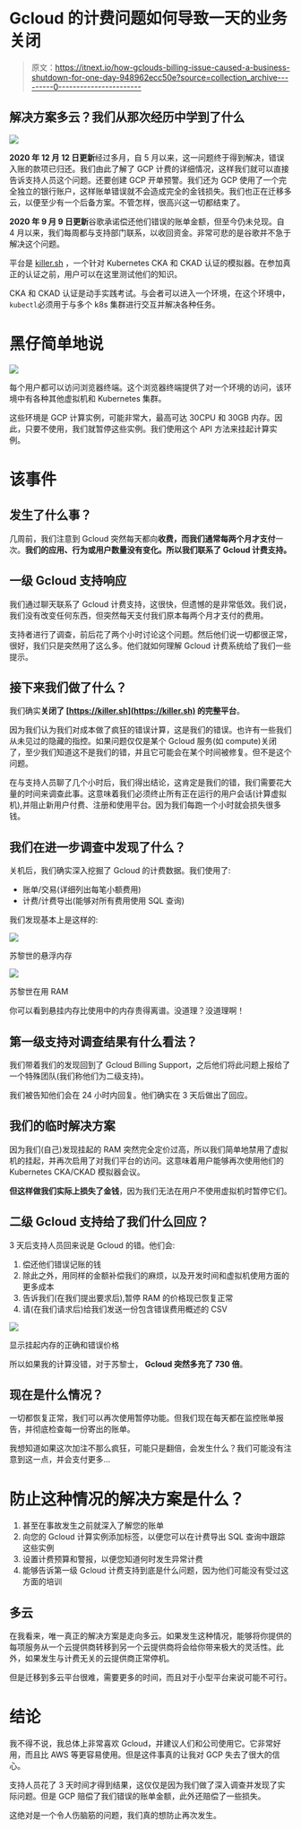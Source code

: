 # Gcloud 的计费问题如何导致一天的业务关闭

> 原文：<https://itnext.io/how-gclouds-billing-issue-caused-a-business-shutdown-for-one-day-948962ecc50e?source=collection_archive---------0----------------------->

## 解决方案多云？我们从那次经历中学到了什么

![](img/e537d2e3effbf0e5dd1fb2ff7ab48490.png)

**2020 年 12 月 12 日更新**经过多月，自 5 月以来，这一问题终于得到解决，错误入账的款项已归还。我们由此了解了 GCP 计费的详细情况，这样我们就可以直接告诉支持人员这个问题。还要创建 GCP 开单预警。我们还为 GCP 使用了一个完全独立的银行账户，这样账单错误就不会造成完全的金钱损失。我们也正在迁移多云，以便至少有一个后备方案。不管怎样，很高兴这一切都结束了。

**2020 年 9 月 9 日更新**谷歌承诺偿还他们错误的账单金额，但至今仍未兑现。自 4 月以来，我们每周都与支持部门联系，以收回资金。非常可悲的是谷歌并不急于解决这个问题。

平台是 [killer.sh](https://killer.sh) ，一个针对 Kubernetes CKA 和 CKAD 认证的模拟器。在参加真正的认证之前，用户可以在这里测试他们的知识。

CKA 和 CKAD 认证是动手实践考试。与会者可以进入一个环境，在这个环境中，`kubectl`必须用于与多个 k8s 集群进行交互并解决各种任务。

# 黑仔简单地说

![](img/794448b45a065869280d24c361e9c37d.png)

每个用户都可以访问浏览器终端。这个浏览器终端提供了对一个环境的访问，该环境中有各种其他虚拟机和 Kubernetes 集群。

这些环境是 GCP 计算实例，可能非常大，最高可达 30CPU 和 30GB 内存。因此，只要不使用，我们就暂停这些实例。我们使用这个 API 方法来挂起计算实例。

# 该事件

## 发生了什么事？

几周前，我们注意到 Gcloud 突然每天都向**收费，而我们通常每两个月才支付**一次。**我们的应用、行为或用户数量没有变化。所以我们联系了 Gcloud 计费支持。**

## 一级 Gcloud 支持响应

我们通过聊天联系了 Gcloud 计费支持，这很快，但遗憾的是非常低效。我们说，我们没有改变任何东西，但突然每天支付我们原本每两个月才支付的费用。

支持者进行了调查，前后花了两个小时讨论这个问题。然后他们说一切都很正常，很好，我们只是突然用了这么多。他们就如何理解 Gcloud 计费系统给了我们一些提示。

## 接下来我们做了什么？

我们确实**关闭了 [https://killer.sh](https://killer.sh) 的完整平台**。

因为我们认为我们对成本做了疯狂的错误计算，这是我们的错误。也许有一些我们从未见过的隐藏的指控。如果问题仅仅是某个 Gcloud 服务(如 compute)关闭了，至少我们知道这不是我们的错，并且它可能会在某个时间被修复。但不是这个问题。

在与支持人员聊了几个小时后，我们得出结论，这肯定是我们的错，我们需要花大量的时间来调查此事。这意味着我们必须终止所有正在运行的用户会话(计算虚拟机),并阻止新用户付费、注册和使用平台。因为我们每跑一个小时就会损失很多钱。

## 我们在进一步调查中发现了什么？

关机后，我们确实深入挖掘了 Gcloud 的计费数据。我们使用了:

*   账单/交易(详细列出每笔小额费用)
*   计费/计费导出(能够对所有费用使用 SQL 查询)

我们发现基本上是这样的:

![](img/c2930b11d8e499478f58b9182c968146.png)

苏黎世的悬浮内存

![](img/fbc7f2f41790aa2949de1b7f715b2b37.png)

苏黎世在用 RAM

你可以看到悬挂内存比使用中的内存贵得离谱。没道理？没道理啊！

## 第一级支持对调查结果有什么看法？

我们带着我们的发现回到了 Gcloud Billing Support，之后他们将此问题上报给了一个特殊团队(我们称他们为二级支持)。

我们被告知他们会在 24 小时内回复。他们确实在 3 天后做出了回应。

## 我们的临时解决方案

因为我们(自己)发现挂起的 RAM 突然完全定价过高，所以我们简单地禁用了虚拟机的挂起，并再次启用了对我们平台的访问。这意味着用户能够再次使用他们的 Kubernetes CKA/CKAD 模拟器会议。

**但这样做我们实际上损失了金钱**，因为我们无法在用户不使用虚拟机时暂停它们。

## 二级 Gcloud 支持给了我们什么回应？

3 天后支持人员回来说是 Gcloud 的错。他们会:

1.  偿还他们错误记账的钱
2.  除此之外，用同样的金额补偿我们的麻烦，以及开发时间和虚拟机使用方面的更多成本
3.  告诉我们(在我们提出要求后),暂停 RAM 的价格现已恢复正常
4.  请(在我们请求后)给我们发送一份包含错误费用概述的 CSV

![](img/a165743b371af4a5b7296aedb9baacc6.png)

显示挂起内存的正确和错误价格

所以如果我的计算没错，对于苏黎士， **Gcloud 突然多充了 730 倍**。

## 现在是什么情况？

一切都恢复正常，我们可以再次使用暂停功能。但我们现在每天都在监控账单报告，并彻底检查每一份寄出的账单。

我想知道如果这次加注不那么疯狂，可能只是翻倍，会发生什么？我们可能没有注意到这一点，并会支付更多…

# 防止这种情况的解决方案是什么？

1.  甚至在事故发生之前就深入了解您的账单
2.  向您的 Gcloud 计算实例添加标签，以便您可以在计费导出 SQL 查询中跟踪这些实例
3.  设置计费预算和警报，以便您知道何时发生异常计费
4.  能够告诉第一级 Gcloud 计费支持到底是什么问题，因为他们可能没有受过这方面的培训

## 多云

在我看来，唯一真正的解决方案是走向多云。如果发生这种情况，能够将你提供的每项服务从一个云提供商转移到另一个云提供商将会给你带来极大的灵活性。此外，如果发生与计费无关的云提供商正常停机。

但是迁移到多云平台很难，需要更多的时间，而且对于小型平台来说可能不可行。

# 结论

我不得不说，我总体上非常喜欢 Gcloud，并建议人们和公司使用它。它非常好用，而且比 AWS 等更容易使用。但是这件事真的让我对 GCP 失去了很大的信心。

支持人员花了 3 天时间才得到结果，这仅仅是因为我们做了深入调查并发现了实际问题。但是 GCP 赔偿了我们错误的账单金额，此外还赔偿了一些损失。

这绝对是一个令人伤脑筋的问题，我们真的想防止再次发生。
